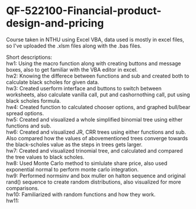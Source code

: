 # QF-522100-Financial-product-design-and-pricing
Course taken in NTHU using Excel VBA, data used is mostly in excel files, so I've uploaded the .xlsm files along with the .bas files.

Short descriptions:  
hw1: Using the macro function along with creating buttons and message boxes, also to get familiar with the VBA editor in excel.  
hw2: Knowing the differece between functions and sub and created both to calculate black scholes for given data.  
hw3: Created userform interface and buttons to switch between worksheets, also calculate vanilla call, put and cashornothing call, put using black scholes formula.   
hw4: Created function to calculated chooser options, and graphed bull/bear spread options.  
hw5: Created and visualized a whole simplified binomial tree using either functions and sub.  
hw6: Created and visualized JR, CRR trees using either functions and sub. Also compared how the values of abovementioned trees converge towards the black-scholes value as the steps in trees gets larger.   
hw7: Created and visualized trinomial tree, and calculated and compared the tree values to black scholes.  
hw8: Used Monte Carlo method to simlulate share price, also used exponential normal to perform monte carlo integration.  
hw9: Performed normsinv and box muller on halton sequence and original rand() sequence to create random distributions, also visualized for more comparisons.  
hw10: Familiarized with random functions and how they work.  
hw11:
